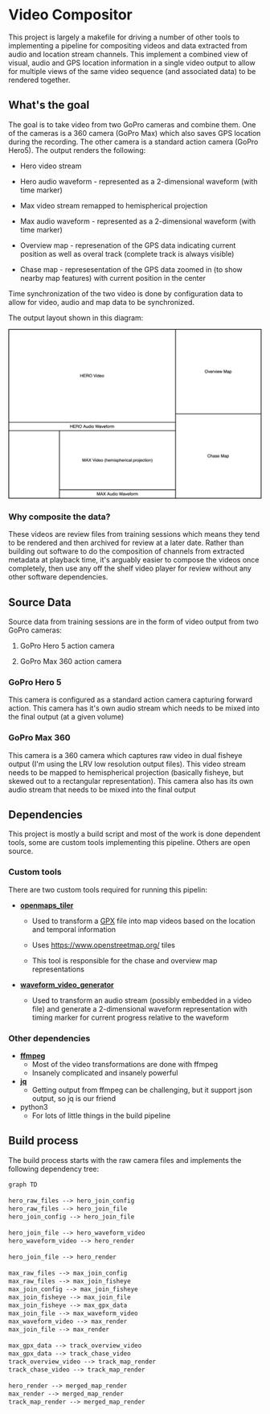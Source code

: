 # Video Compositor

This project is largely a makefile for driving a number of other tools to implementing a pipeline for compositing videos and data extracted from audio and location stream channels. This implement a combined view of visual, audio and GPS location information in a single video output to allow for multiple views of the same video sequence (and associated data) to be rendered together.

## What's the goal

The goal is to take video from two GoPro cameras and combine them. One of the cameras is a 360 camera (GoPro Max) which also saves GPS location during the recording. The other camera is a standard action camera (GoPro Hero5). The output renders the following:

* Hero video stream

* Hero audio waveform - represented as a 2-dimensional waveform (with time marker)

* Max video stream remapped to hemispherical projection

* Max audio waveform - represented as a 2-dimensional waveform (with time marker)

* Overview map - represenation of the GPS data indicating current position as well as overal track (complete track is always visible)

* Chase map - represesentation of the GPS data zoomed in (to show nearby map features) with current position in the center

Time synchronization of the two video is done by configuration data to allow for video, audio and map data to be synchronized.

The output layout shown in this diagram:

![Frame layout](./docs/frame_layout.png)

### Why composite the data?

These videos are review files from training sessions which means they tend to be rendered and then archived for review at a later date. Rather than building out software to do the composition of channels from extracted metadata at playback time, it's arguably easier to compose the videos once completely, then use any off the shelf video player for review without any other software dependencies.

## Source Data

Source data from training sessions are in the form of video output from two GoPro cameras:

1. GoPro Hero 5 action camera

2. GoPro Max 360 action camera

### GoPro Hero 5

This camera is configured as a standard action camera capturing forward action. This camera has it's own audio stream which needs to be mixed into the final output (at a given volume)

### GoPro Max 360

This camera is a 360 camera which captures raw video in dual fisheye output (I'm using the LRV low resolution output files). This video stream needs to be mapped to hemispherical projection (basically fisheye, but skewed out to a rectangular representation). This camera also has its own audio stream that needs to be mixed into the final output

## Dependencies

This project is mostly a build script and most of the work is done dependent tools, some are custom tools implementing this pipeline. Others are open source.

### Custom tools

There are two custom tools required for running this pipelin:

* [**openmaps_tiler**](https://github.com/stakita/openmaps_tiler)
  
  * Used to transform a [GPX](https://en.wikipedia.org/wiki/GPS_Exchange_Format) file into map videos based on the location and temporal information
  
  * Uses https://www.openstreetmap.org/ tiles
  
  * This tool is responsible for the chase and overview map representations

* [**waveform_video_generator**](https://github.com/stakita/waveform_video_generator)
  
  * Used to transform an audio stream (possibly embedded in a video file) and generate a 2-dimensional waveform representation with timing marker for current progress relative to the waveform

### Other dependencies

- [**ffmpeg**](https://ffmpeg.org/)
  - Most of the video transformations are done with ffmpeg
  - Insanely complicated and insanely powerful
- [**jq**](https://stedolan.github.io/jq/)
  - Getting output from ffmpeg can be challenging, but it support json output, so jq is our friend
- python3
  - For lots of little things in the build pipeline

## Build process

The build process starts with the raw camera files and implements the following dependency tree:

```mermaid
graph TD

hero_raw_files --> hero_join_config
hero_raw_files --> hero_join_file
hero_join_config --> hero_join_file

hero_join_file --> hero_waveform_video
hero_waveform_video --> hero_render

hero_join_file --> hero_render

max_raw_files --> max_join_config
max_raw_files --> max_join_fisheye
max_join_config --> max_join_fisheye
max_join_fisheye --> max_join_file
max_join_fisheye --> max_gpx_data
max_join_file --> max_waveform_video
max_waveform_video --> max_render
max_join_file --> max_render

max_gpx_data --> track_overview_video
max_gpx_data --> track_chase_video
track_overview_video --> track_map_render
track_chase_video --> track_map_render

hero_render --> merged_map_render
max_render --> merged_map_render
track_map_render --> merged_map_render
```